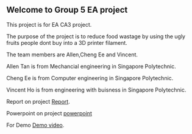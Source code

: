 ## Welcome to Group 5 EA project

This project is for EA CA3 project.

The purpose of the project is to reduce food wastage by using the ugly fruits people dont buy into a 3D printer filament.





The team members are Allen,Cheng Ee and Vincent.

Allen Tan is from Mechancial engineering in Singapore Polytechnic.

Cheng Ee is from Computer engineering in Singapore Polytechnic.

Vincent Ho is from engineering with buisness in Singapore Polytechnic.


Report on project [Report](https://docs.google.com/document/d/10KHBOF9dW7OdI3IlpWIfBp-FFAvoKOMjtG-LaSaJ_t4/edit?usp=sharing).

Powerpoint on project [powerpoint](https://github.com/3d-food-printer-project/3d-food/blob/master/3D%20Food%20Extruder.pdf)


For Demo [Demo video](https://www.youtube.com/watch?v=LZb7Yt95vFc&feature=youtu.be).

